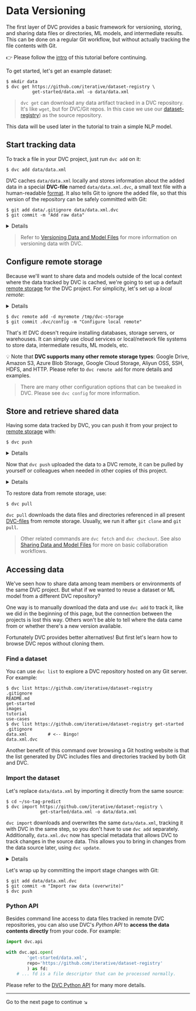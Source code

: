 # Data Versioning

The first layer of DVC provides a basic framework for versioning, storing, and
sharing data files or directories, ML models, and intermediate results. This can
be done on a regular Git workflow, but without actually tracking the file
contents with Git.

👉 Please follow the [intro](/doc/tutorials/get-started/) of this tutorial
before continuing.

To get started, let's get an example dataset:

```dvc
$ mkdir data
$ dvc get https://github.com/iterative/dataset-registry \
          get-started/data.xml -o data/data.xml
```

> `dvc get` can download any <abbr>data artifact</abbr> tracked in a <abbr>DVC
> repository</abbr>. It's like `wget`, but for DVC/Git repos. In this case we
> use our [dataset-registry](https://github.com/iterative/dataset-registry)) as
> the source repository.

This data will be used later in the tutorial to train a simple NLP model.

## Start tracking data

To track a file in your <abbr>DVC project</abbr>, just run `dvc add` on it:

```dvc
$ dvc add data/data.xml
```

DVC <abbr>caches</abbr> `data/data.xml` locally and stores information about the
added data in a special **DVC-file** named `data/data.xml.dvc`, a small text
file with a human-readable [format](/doc/user-guide/dvc-file-format). It also
tells Git to ignore the added file, so that this version of the repository can
be safely committed with Git:

```dvc
$ git add data/.gitignore data/data.xml.dvc
$ git commit -m "Add raw data"
```

<details>

### Expand to learn about DVC internals

`dvc add` moves the data file to the project's cache (see
[DVC Files and Directories](/doc/user-guide/dvc-files-and-directories)), and
makes file links (or copies) with the original file names back in the
<abbr>workspace</abbr>, which is what you see inside the project.

```dvc
$ ls -R .dvc/cache
...
    .dvc/cache/a3:
    04afb96060aad90176268345e10355
```

The hash value of the `data/data.xml` file we just added,
`a304afb96060aad90176268345e10355` determines the path and file name shown
above. And if you check the `data/data.xml.dvc` DVC-file created by DVC, you
will see that it has this string inside.

### Important note on cache performance

DVC tries to use reflinks\* by default to link your data files from the
<abbr>DVC cache</abbr> to the workspace, optimizing speed and storage space.
However, reflinks are not widely supported yet and DVC falls back to actually
copying data files to/from the cache. **Copying can be very slow with large
files**, and duplicates storage requirements.

Hardlinks and symlinks are also available for optimized cache linking but,
(unlike reflinks) they carry the risk of accidentally corrupting the cache if
tracked data files are modified in the workspace.

See [Large Dataset Optimization](/doc/user-guide/large-dataset-optimization) and
`dvc config cache` for more information.

> \***copy-on-write links or "reflinks"** are a relatively new way to link files
> in UNIX-style file systems. Unlike hardlinks or symlinks, they support
> transparent [copy on write](https://en.wikipedia.org/wiki/Copy-on-write). This
> means that editing a reflinked file is always safe as all the other links to
> the file will reflect the changes.

</details>

> Refer to
> [Versioning Data and Model Files](/doc/use-cases/versioning-data-and-model-files)
> for more information on versioning data with DVC.

## Configure remote storage

Because we'll want to share data and models outside of the local context where
the data tracked by DVC is <abbr>cached</abbr>, we're going to set up a default
[remote storage](/doc/command-reference/remote) for the <abbr>DVC
project</abbr>. For simplicity, let's set up a _local remote_:

<details>

### What is a "local remote" ?

While the term may seem contradictory, it doesn't have to be. The "local" part
refers to the type of location where the storage is: another directory in the
same file system. "Remote" is how we call storage for DVC projects. It's
essentially a local storage backup.

</details>

```dvc
$ dvc remote add -d myremote /tmp/dvc-storage
$ git commit .dvc/config -m "Configure local remote"
```

That's it! DVC doesn't require installing databases, storage servers, or
warehouses. It can simply use cloud services or local/network file systems to
store data, intermediate results, ML models, etc.

💡 Note that **DVC supports many other remote storage types**: Google Drive,
Amazon S3, Azure Blob Storage, Google Cloud Storage, Aliyun OSS, SSH, HDFS, and
HTTP. Please refer to `dvc remote add` for more details and examples.

> There are many other configuration options that can be tweaked in DVC. Please
> see `dvc config` for more information.

## Store and retrieve shared data

Having some data tracked by DVC, you can push it from your <abbr>project</abbr>
to [remote storage](/doc/command-reference/remote) with:

```dvc
$ dvc push
```

<details>

### Expand to learn more about DVC internals

You can check that the data has been backed up to the DVC remote
(`/tmp/dvc-storage` local directory) with:

```dvc
$ ls -R /tmp/dvc-storage
...
/tmp/dvc-storage/a3:
04afb96060aad90176268345e10355
```

> Note that the remote storage should mirror your local <abbr>cache</abbr> (by
> default in `.dvc/cache`) at this point.

Similar to pushing source code to a _Git remote_, `dvc push` ensures that your
data files and models are safely backed up remotely. Usually, we also want to
`git push` to share or back up the corresponding
[DVC-files](/doc/user-guide/dvc-file-format), which should be committed with
Git.

</details>

Now that `dvc push` uploaded the data to a DVC remote, it can be pulled by
yourself or colleagues when needed in other copies of this project.

<details>

### Expand to simulate a fresh clone of this repo

The difference between a working <abbr>DVC repository</abbr> and its underlying
Git repo is that the data tracked by DVC is **not stored by Git**. So let's
remove the data file added so far, both from <abbr>workspace</abbr> and
<abbr>cache</abbr>:

```dvc
$ rm -f data/data.xml
$ rm -f .dvc/cache/a3/04afb96060aad90176268345e10355
$ dvc status
data\data.xml.dvc:
        changed outs:
                deleted:            data\data.xml
```

`dvc status` detects when DVC-tracked data is missing, among other
<abbr>project</abbr> states.

</details>

To restore data from remote storage, use:

```dvc
$ dvc pull
```

`dvc pull` downloads the data files and directories referenced in all present
[DVC-files](/doc/user-guide/dvc-file-format) from remote storage. Usually, we
run it after `git clone` and `git pull`.

> Other related commands are `dvc fetch` and `dvc checkout`. See also
> [Sharing Data and Model Files](/doc/use-cases/sharing-data-and-model-files)
> for more on basic collaboration workflows.

## Accessing data

We've seen how to share data among team members or environments of the same
<abbr>DVC project</abbr>. But what if we wanted to reuse a dataset or ML model
from a different DVC repository?

One way is to manually download the data and use `dvc add` to track it, like we
did in the beginning of this page, but the connection between the projects is
lost this way. Others won't be able to tell where the data came from or whether
there's a new version available.

Fortunately DVC provides better alternatives! But first let's learn how to
browse DVC repos without cloning them.

### Find a dataset

You can use `dvc list` to explore a <abbr>DVC repository</abbr> hosted on any
Git server. For example:

```dvc
$ dvc list https://github.com/iterative/dataset-registry
.gitignore
README.md
get-started
images
tutorial
use-cases
$ dvc list https://github.com/iterative/dataset-registry get-started
.gitignore
data.xml        # <-- Bingo!
data.xml.dvc
```

Another benefit of this command over browsing a Git hosting website is that the
list generated by DVC includes files and directories tracked by both Git and
DVC.

### Import the dataset

Let's replace `data/data.xml` by importing it directly from the same source:

```dvc
$ cd ~/so-tag-predict
$ dvc import https://github.com/iterative/dataset-registry \
             get-started/data.xml -o data/data.xml
```

`dvc import` downloads and overwrites the same `data/data.xml`, tracking it with
DVC in the same step, so you don't have to use `dvc add` separately.
Additionally, `data.xml.dvc` now has special metadata that allows DVC to track
changes in the source data. This allows you to bring in changes from the data
source later, using `dvc update`.

<details>

### Expand to learn more about DVC internals

DVC-files created by `dvc import` are called _import stages_. If we check the
difference against the regular DVC-file we previously had, we can see that the
latter has more fields, such as the data source `repo`, and `path` within it:

```dvc
$ git diff
...
--- a/data/data.xml.dvc
+++ b/data/data.xml.dvc
...
+deps:
+- path: get-started/data.xml
+  repo:
+    url: https://github.com/iterative/dataset-registry
+    rev_lock: f31f5c4cdae787b4bdeb97a717687d44667d9e62
```

The `url` and `rev_lock` subfields under `repo` are used to save the origin and
[version](https://git-scm.com/docs/revisions) of the dependency, respectively.

Note that the [dataset-registry](https://github.com/iterative/dataset-registry)
repository doesn't actually contain a `get-started/data.xml` file. Like with
`dvc get`, importing also downloads the data from the appropriate
[remote storage](/doc/command-reference/remote).

</details>

Let's wrap up by committing the import stage changes with Git:

```dvc
$ git add data/data.xml.dvc
$ git commit -m "Import raw data (overwrite)"
$ dvc push
```

### Python API

Besides command line access to data files tracked in remote <abbr>DVC
repositories</abbr>, you can also use DVC's _Python API_ to **access the data
contents directly** from your code. For example:

```py
import dvc.api

with dvc.api.open(
        'get-started/data.xml',
        repo='https://github.com/iterative/dataset-registry'
        ) as fd:
    # ... fd is a file descriptor that can be processed normally.
```

Please refer to the [DVC Python API](/doc/api-reference) for many more details.

---

Go to the next page to continue ↘
